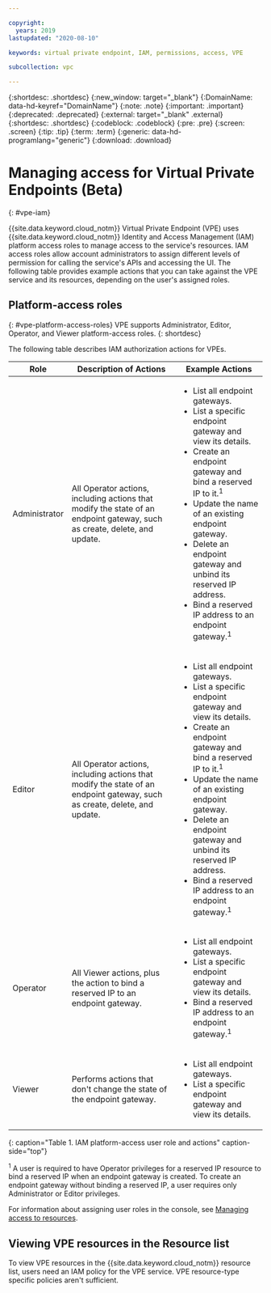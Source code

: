 ```yaml
---

copyright:
  years: 2019
lastupdated: "2020-08-10"

keywords: virtual private endpoint, IAM, permissions, access, VPE

subcollection: vpc

---
```


{:shortdesc: .shortdesc}
{:new_window: target="_blank"}
{:DomainName: data-hd-keyref="DomainName"}
{:note: .note}
{:important: .important}
{:deprecated: .deprecated}
{:external: target="_blank" .external}
{:shortdesc: .shortdesc}
{:codeblock: .codeblock}
{:pre: .pre}
{:screen: .screen}
{:tip: .tip}
{:term: .term}
{:generic: data-hd-programlang="generic"}
{:download: .download}

# Managing access for Virtual Private Endpoints (Beta)
{: #vpe-iam}

{{site.data.keyword.cloud_notm}} Virtual Private Endpoint (VPE) uses {{site.data.keyword.cloud_notm}} Identity and Access Management (IAM) platform access roles to manage access to the service's resources. IAM access roles allow account administrators to assign different levels of permission for calling the service's APIs and accessing the UI. The following table provides example actions that you can take against the VPE service and its resources, depending on the user's assigned roles.

## Platform-access roles
{: #vpe-platform-access-roles}
VPE supports Administrator, Editor, Operator, and Viewer platform-access roles.
{: shortdesc}

The following table describes IAM authorization actions for VPEs.

| Role | Description of Actions | Example Actions |
|---------------|------------------|--------------------|
| Administrator | All Operator actions, including actions that modify the state of an endpoint gateway, such as create, delete, and update. | <ul><li>List all endpoint gateways.</li><li>List a specific endpoint gateway and view its details.</li><li>Create an endpoint gateway and bind a reserved IP to it.<sup>1</sup></li><li>Update the name of an existing endpoint gateway.</li><li>Delete an endpoint gateway and unbind its reserved IP address.</li><li>Bind a reserved IP address to an endpoint gateway.<sup>1</sup></li></ul> |
| Editor | All Operator actions, including actions that modify the state of an endpoint gateway, such as create, delete, and update. | <ul><li>List all endpoint gateways. </li><li>List a specific endpoint gateway and view its details.</li><li>Create an endpoint gateway and bind a reserved IP to it.<sup>1</sup></li><li>Update the name of an existing endpoint gateway.</li><li>Delete an endpoint gateway and unbind its reserved IP address.</li><li>Bind a reserved IP address to an endpoint gateway.<sup>1</sup></li></ul> |
| Operator | All Viewer actions, plus the action to bind a reserved IP to an endpoint gateway. | <ul><li>List all endpoint gateways. </li><li>List a specific endpoint gateway and view its details.</li><li>Bind a reserved IP address to an endpoint gateway.<sup>1</sup></li></ul> |
| Viewer | Performs actions that don't change the state of the endpoint gateway. | <ul><li>List all endpoint gateways. </li><li>List a specific endpoint gateway and view its details.</li></ul> |
{: caption="Table 1. IAM platform-access user role and actions" caption-side="top"}

<sup>1</sup> A user is required to have Operator privileges for a reserved IP resource to bind a reserved IP when an endpoint gateway is created. To create an endpoint gateway without binding a reserved IP, a user requires only Administrator or Editor privileges.

For information about assigning user roles in the console, see [Managing access to resources](/docs/iam?topic=iam-iammanidaccser#iammanidaccser).

## Viewing VPE resources in the Resource list

To view VPE resources in the {{site.data.keyword.cloud_notm}} resource list, users need an IAM policy for the VPE service. VPE resource-type specific policies aren't sufficient.

